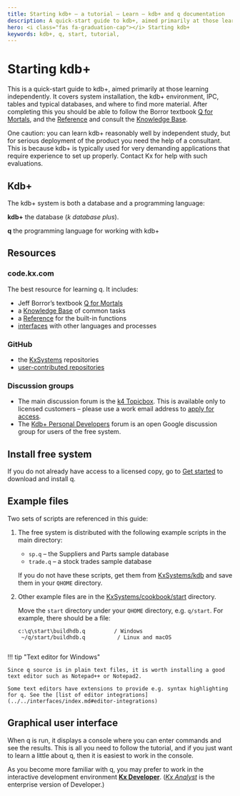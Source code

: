 ```yaml
---
title: Starting kdb+ – a tutorial – Learn – kdb+ and q documentation
description: A quick-start guide to kdb+, aimed primarily at those learning independently. It covers system installation, the kdb+ environment, IPC, tables and typical databases, and where to find more material.
hero: <i class="fas fa-graduation-cap"></i> Starting kdb+
keywords: kdb+, q, start, tutorial, 
---
```

# Starting kdb+





This is a quick-start guide to kdb+, aimed primarily at those learning independently. It covers system installation, the kdb+ environment, IPC, tables and typical databases, and where to find more material. After completing this you should be able to follow the Borror textbook [Q for Mortals](/q4m3/), and the [Reference](../../ref/index.md) and consult the [Knowledge Base](../../kb/index.md).

One caution: you can learn kdb+ reasonably well by independent study, but for serious deployment of the product you need the help of a consultant. This is because kdb+ is typically used for very demanding applications that require experience to set up properly. Contact Kx for help with such evaluations.


## Kdb+

The kdb+ system is both a database and a programming language:
  
**kdb+** the database (_k database plus_).

**q** the programming language for working with kdb+


## Resources

### <i class="fas fa-globe"></i> code.kx.com

The best resource for learning q. It includes:

-   Jeff Borror’s textbook [Q for Mortals](/q4m3/)
-   a [Knowledge Base](../../kb/index.md) of common tasks
-   a [Reference](../../ref/index.md) for the built-in functions
-   [interfaces](../../interfaces/index.md) with other languages and processes


### <i class="fab fa-github"></i> GitHub

- the [KxSystems](https://github.com/KxSystems) repositories
- [user-contributed repositories](https://kxsystems.github.io)

<!--
### Other material

Several background articles and links can be found in the [Archive](../archive.md). For example, the Thalesians’ [Knowledge Base Kdb](http://www.thalesians.com/finance/index.php/Knowledge_Base/Databases/Kdb) has a good overview.
-->

### Discussion groups

-   The main discussion forum is the [k4 Topicbox](https://k4.topicbox.com/groups/k4). This is available only to licensed customers – please use a work email address to [apply for access](https://k4.topicbox.com/groups/k4?subscription_form=e1ca20f8-95f6-11e8-8090-9973fa3f0106).
-   The [Kdb+ Personal Developers](https://groups.google.com/forum/#!forum/personal-kdbplus) forum is an open Google discussion group for users of the free system.


## <i class="fas fa-download"></i> Install free system

If you do not already have access to a licensed copy, go to [Get started](../index.md) to download and install q.


## <i class="fas fa-file"></i> Example files

Two sets of scripts are referenced in this guide:

1. The free system is distributed with the following example scripts in the main directory:

    -   `sp.q` – the Suppliers and Parts sample database
    -   `trade.q` – a stock trades sample database

    If you do not have these scripts, get them from 
    <i class="fab fa-github"></i> [KxSystems/kdb](https://github.com/KxSystems/kdb) 
    and save them in your `QHOME` directory.

2. Other example files are in the <i class="fab fa-github"></i> [KxSystems/cookbook/start](https://github.com/KxSystems/cookbook/tree/master/start) directory. 

    Move the `start` directory under your `QHOME` directory, e.g. `q/start`. For example, there should be a file:

    <pre><code class="language-txt">c:\q\start\buildhdb.q         / Windows
    ~/q/start/buildhdb.q          / Linux and macOS
    </code></pre>

!!! tip "Text editor for <i class="fab fa-windows"></i> Windows"

    Since q source is in plain text files, it is worth installing a good text editor such as Notepad++ or Notepad2.

    Some text editors have extensions to provide e.g. syntax highlighting for q. See the [list of editor integrations](../../interfaces/index.md#editor-integrations)


## Graphical user interface

When q is run, it displays a console where you can enter commands and see the results. This is all you need to follow the tutorial, and if you just want to learn a little about q, then it is easiest to work in the console.

As you become more familiar with q, you may prefer to work in the interactive development environment [**Kx Developer**](/developer/). ([_Kx Analyst_](/analyst/) is the enterprise version of Developer.)

<!--
-   Most popular is Charlie Skelton’s **Studio for kdb+**, a cross-platform execution environment – worth having available even if you use another interface  
<i class="fab fa-github"></i> [CharlesSkelton/studio](https://github.com/CharlesSkelton/studio)
-   [**qStudio**](http://www.timestored.com/qstudio/), a cross-platform IDE with charting and autocompletion by TimeStored 
-   [First Derivatives](https://www.firstderivatives.com) offer their clients the **qIDE** development system
-   [Q and K Development Tools](http://www.qkdt.org) has an Eclipse plugin
-   [**Q Insight Pad**](http://www.qinsightpad.com) is an IDE for Windows
-   [**Qconsole**](https://github.com/kxcontrib/cburke/tree/master/qconsole) is an IDE using GTK
-   [**JupyterQ**](../../ml/jupyterq/index.md) lets you run q inside a [Jupyter](https://jupyter.org) notebook 
-->
